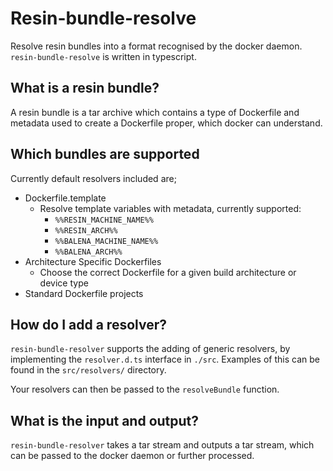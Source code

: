 # Resin-bundle-resolve

Resolve resin bundles into a format recognised by the docker daemon.
`resin-bundle-resolve` is written in typescript.

## What is a resin bundle?
A resin bundle is a tar archive which contains a type of
Dockerfile and metadata used to create a Dockerfile proper, 
which docker can understand.

## Which bundles are supported

Currently default resolvers included are;
* Dockerfile.template
   * Resolve template variables with metadata, currently supported:
       * `%%RESIN_MACHINE_NAME%%`
       * `%%RESIN_ARCH%%`
       * `%%BALENA_MACHINE_NAME%%`
       * `%%BALENA_ARCH%%`
* Architecture Specific Dockerfiles
   * Choose the correct Dockerfile for a given build architecture or device type
* Standard Dockerfile projects

## How do I add a resolver?
`resin-bundle-resolver` supports the adding of generic resolvers, by 
implementing the `resolver.d.ts` interface in `./src`. Examples of this
can be found in the `src/resolvers/` directory.

Your resolvers can then be passed to the `resolveBundle` function.

## What is the input and output?
`resin-bundle-resolver` takes a tar stream and outputs a tar stream,
which can be passed to the docker daemon or further processed.
